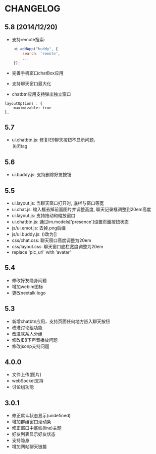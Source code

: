 
CHANGELOG
================================

5.8 (2014/12/20)
---------------------------------
* 支持remote搜索:

```javascript
	ui.addApp("buddy", {
		search: 'remote',
		...
	});
```

* 完善手机窗口chatBox应用

* 支持聊天窗口最大化

* chatbtn应用支持弹出独立窗口

```
layoutOptions : {
	maximizable: true
},
```

5.7
---------------------------------
* ui.chatbtn.js: 修复IE9聊天按钮不显示问题，</em></li>关闭tag

5.6
---------------------------------
* ui.buddy.js: 支持删除好友按钮

5.5
---------------------------------
* ui.layout.js: 当聊天窗口打开时, 底栏与窗口等宽
* ui.chat.js: 输入框去掉前面图片并调整高度, 聊天记录框调整到20em高度
* ui.layout.js: 支持拖动和缩放窗口
* ui.chatbtn.js: 通过im.models['presence']设置页面按钮状态
* js/ui.emot.js: 去掉.png后缀
* js/ui.buddy.js: ()改为[]
* css/chat.css: 聊天窗口高度调整为20em
* css/layout.css: 聊天窗口底栏宽度调整为20em
* replace 'pic_url' with 'avatar'


5.4
---------------------------------
*   修改好友隐身问题
*   增加webim图标
*   更改nextalk logo

5.3
---------------------------------
*   新增chatbtn应用，支持页面任何地方嵌入聊天按钮
*   改进讨论组功能
*   改进联系人分组
*   修改IE8下声音播放问题
*   修改jsonp支持问题

4.0.0
---------------------------------

*	文件上传(图片)
*	webSocket支持
*	讨论组功能

3.0.1
---------------------------------

*	修正默认状态显示(undefined)
*	增加群组窗口滚动条
*	修正窗口中底线(line)主题
*	好友列表显示好友状态
*	支持隐身
*	增加网站聊天链接
